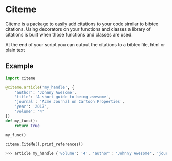 # Citeme

Citeme is a package to easily add citations to your code similar to bibtex
citations. Using decorators on your functions and classes a library of
citations is built when those functions and classes are used.

At the end of your script you can output the citations to a bibtex file,
html or plain text

## Example
```python
import citeme

@citeme.article('my_handle', {
    'author': 'Johnny Awesome',
    'title': 'A short guide to being awesome',
    'journal': 'Acme Journal on Cartoon Properties',
    'year': '2017',
    'volume': '4'
})
def my_func():
    return True

my_func()

citeme.CiteMe().print_references()

>>> article my_handle {'volume': '4', 'author': 'Johnny Awesome', 'journal': 'Acme Journal on Cartoon Properties', 'title': 'A short guide to being awesome', 'year': '2017'}
```